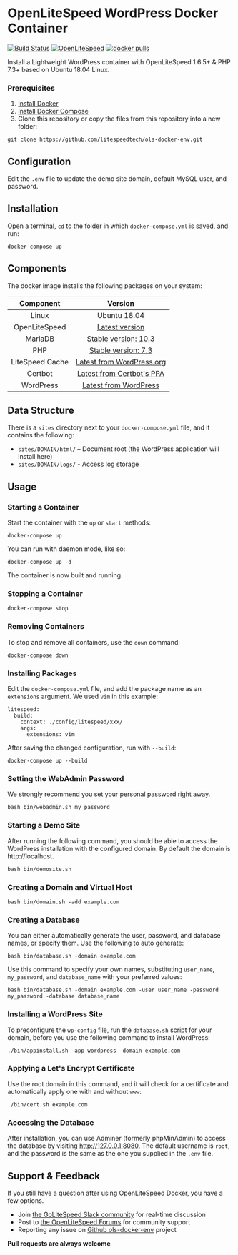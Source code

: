 # OpenLiteSpeed WordPress Docker Container
[![Build Status](https://travis-ci.com/litespeedtech/ols-docker-env.svg?branch=master)](https://hub.docker.com/r/litespeedtech/openlitespeed)
[![OpenLiteSpeed](https://img.shields.io/badge/openlitespeed-1.6.5-informational?style=flat&color=blue)](https://hub.docker.com/r/litespeedtech/openlitespeed)
[![docker pulls](https://img.shields.io/docker/pulls/litespeedtech/openlitespeed-beta?style=flat&color=blue)](https://hub.docker.com/r/litespeedtech/openlitespeed-beta)

Install a Lightweight WordPress container with OpenLiteSpeed 1.6.5+ & PHP 7.3+ based on Ubuntu 18.04 Linux.

### Prerequisites
1. [Install Docker](https://www.docker.com/)
2. [Install Docker Compose](https://docs.docker.com/compose/)
3. Clone this repository or copy the files from this repository into a new folder:
```
git clone https://github.com/litespeedtech/ols-docker-env.git
```

## Configuration
Edit the `.env` file to update the demo site domain, default MySQL user, and password.

## Installation
Open a terminal, `cd` to the folder in which `docker-compose.yml` is saved, and run:
```
docker-compose up
```

## Components
The docker image installs the following packages on your system:

|Component|Version|
| :-------------: | :-------------: |
|Linux|Ubuntu 18.04|
|OpenLiteSpeed|[Latest version](https://openlitespeed.org/downloads/)|
|MariaDB|[Stable version: 10.3](https://hub.docker.com/_/mariadb)|
|PHP|[Stable version: 7.3](http://rpms.litespeedtech.com/debian/)|
|LiteSpeed Cache|[Latest from WordPress.org](https://wordpress.org/plugins/litespeed-cache/)|
|Certbot|[Latest from Certbot's PPA](https://launchpad.net/~certbot/+archive/ubuntu/certbot)|
|WordPress|[Latest from WordPress](https://wordpress.org/download/)|

## Data Structure
There is a `sites` directory next to your `docker-compose.yml` file, and it contains the following:

* `sites/DOMAIN/html/` – Document root (the WordPress application will install here)
* `sites/DOMAIN/logs/` - Access log storage

## Usage
### Starting a Container
Start the container with the `up` or `start` methods:
```
docker-compose up
```
You can run with daemon mode, like so:
```
docker-compose up -d
```
The container is now built and running. 

### Stopping a Container
```
docker-compose stop
```
### Removing Containers
To stop and remove all containers, use the `down` command:
```
docker-compose down
```
### Installing Packages
Edit the `docker-compose.yml` file, and add the package name as an `extensions` argument. We used `vim` in this example:
```
litespeed:
  build:
    context: ./config/litespeed/xxx/
    args:
      extensions: vim
```
After saving the changed configuration, run with `--build`:
```
docker-compose up --build
```

### Setting the WebAdmin Password
We strongly recommend you set your personal password right away.
```
bash bin/webadmin.sh my_password
```
### Starting a Demo Site
After running the following command, you should be able to access the WordPress installation with the configured domain. By default the domain is http://localhost.
```
bash bin/demosite.sh
```
### Creating a Domain and Virtual Host
```
bash bin/domain.sh -add example.com
```
### Creating a Database
You can either automatically generate the user, password, and database names, or specify them. Use the following to auto generate:
```
bash bin/database.sh -domain example.com
```
Use this command to specify your own names, substituting `user_name`, `my_password`, and `database_name` with your preferred values:
```
bash bin/database.sh -domain example.com -user user_name -password my_password -database database_name
```
### Installing a WordPress Site
To preconfigure the `wp-config` file, run the `database.sh` script for your domain, before you use the following command to install WordPress:
```
./bin/appinstall.sh -app wordpress -domain example.com
```
### Applying a Let's Encrypt Certificate
Use the root domain in this command, and it will check for a certificate and automatically apply one with and without `www`:
```
./bin/cert.sh example.com
```

### Accessing the Database
After installation, you can use Adminer (formerly phpMinAdmin) to access the database by visiting http://127.0.0.1:8080. The default username is `root`, and the password is the same as the one you supplied in the `.env` file.

## Support & Feedback
If you still have a question after using OpenLiteSpeed Docker, you have a few options.
* Join [the GoLiteSpeed Slack community](litespeedtech.com/slack) for real-time discussion
* Post to [the OpenLiteSpeed Forums](https://forum.openlitespeed.org/) for community support
* Reporting any issue on [Github ols-docker-env](https://github.com/litespeedtech/ols-docker-env/issues) project

**Pull requests are always welcome**